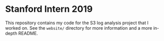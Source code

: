 # Stanford Intern 2019

This repository contains my code for the S3 log analysis project that I worked on. See the `website/` directory for more information and a more in-depth README.
